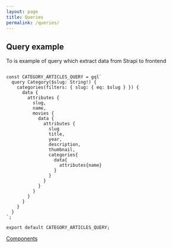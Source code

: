 ```yaml
---
layout: page
title: Queries
permalink: /queries/
---
```


## Query example

To is example of query which extract data from Strapi to frontend

```

const CATEGORY_ARTICLES_QUERY = gql`
  query Category($slug: String!) {
    categories(filters: { slug: { eq: $slug } }) {
      data {
        attributes {
          slug,
          name,
          movies {
            data {
              attributes {
                slug
                title,
                year,
                description,
                thumbnail,
                categories{
                  data{
                    attributes{name}
                  }
                }
              }
            }
          }
        }
      }
    }
  }
`;

export default CATEGORY_ARTICLES_QUERY;
```


[Components](https://vkoutsky.github.io/vk/components)


